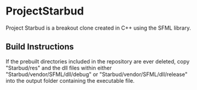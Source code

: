 # ProjectStarbud
Project Starbud is a breakout clone created in C++ using the SFML library.

## Build Instructions
If the prebuilt directories included in the repository are ever deleted, copy "Starbud/res" and the dll files within either "Starbud/vendor/SFML/dll/debug" or "Starbud/vendor/SFML/dll/release" into the output folder containing the executable file.
